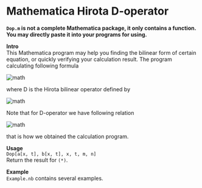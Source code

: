Mathematica Hirota D-operator
====
**`Dop.m` is not a complete Mathematica package, it only contains a function. You may directly paste it into your programs for using.**

**Intro**  
This Mathematica program may help you finding the bilinear form of certain equation, or quickly verifying your calculation result.
The program calculating following formula


![math](https://render.githubusercontent.com/render/math?math=D_x%5En%20D_y%5Em%20a%28x%2Ct%29%5Ccdot%20b%28x%2Ct%29%2C%20%5Cquad%20%28%2A%29)

  
where D is the Hirota bilinear operator defined by


![math](https://render.githubusercontent.com/render/math?math=D_x%5EmD_t%5En%20f%5Ccdot%20g%0A%20%20%20%20%3D%5Cleft.%5Cleft%28%5Cfrac%7B%5Cpartial%7D%7B%5Cpartial%20x%7D-%5Cfrac%7B%5Cpartial%7D%7B%5Cpartial%20x%27%7D%5Cright%29%5Em%5Cleft%28%5Cfrac%7B%5Cpartial%7D%7B%5Cpartial%20t%7D-%5Cfrac%7B%5Cpartial%7D%7B%5Cpartial%20t%27%7D%5Cright%29%5En%20%5Bf%28x%2Cy%29g%28x%27%2Ct%27%29%5D%5Cright%7C_%7Bx%3Dx%27%2Ct%3Dt%27%7D.)

  
Note that for D-operator we have following relation


![math](https://render.githubusercontent.com/render/math?math=D_t%5Em%20D_x%5En%20a%5Ccdot%20b%3DD_x%5En%20D_t%5Em%20a%5Ccdot%20b%3DD_x%5E%7Bn-1%7D%20D_t%5Em%20D_x%20a%5Ccdot%20b%2C)

  
that is how we obtained the calculation program.

**Usage**  
```Dop[a[x, t], b[x, t], x, t, m, n]```  
Return the result for `(*)`.

**Example**  
`Example.nb` contains several examples.
